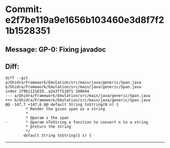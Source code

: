 # Commit: e2f7be119a9e1656b103460e3d8f7f21b1528351
## Message: GP-0: Fixing javadoc
## Diff:
```
diff --git a/Ghidra/Framework/Emulation/src/main/java/generic/Span.java b/Ghidra/Framework/Emulation/src/main/java/generic/Span.java
index 2f9b1121619..a2a3f751071 100644
--- a/Ghidra/Framework/Emulation/src/main/java/generic/Span.java
+++ b/Ghidra/Framework/Emulation/src/main/java/generic/Span.java
@@ -147,7 +147,6 @@ default String toString(N n) {
 		 * Render the given span as a string
 		 * 
 		 * @param s the span
-		 * @param nToString a function to convert n to a string
 		 * @return the string
 		 */
 		default String toString(S s) {
```
-----------------------------------
